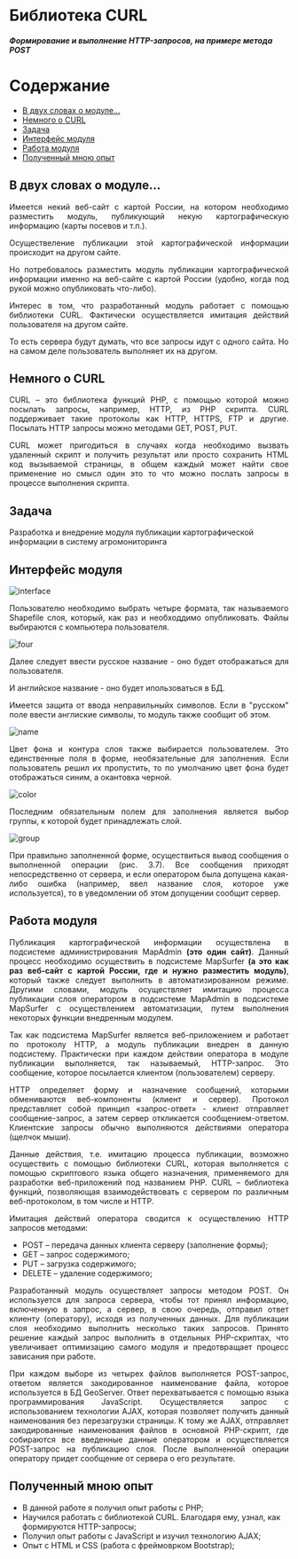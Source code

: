 # Библиотека CURL
<h5>Формирование и выполнение HTTP-запросов, на примере метода POST</h5>
<h1>Cодержание</h1>
  <ul>
    <li><a href="#about">В двух словах о модуле...</a></li>
    <li><a href="#curl">Немного о CURL</a></li>
    <li><a href="#task">Задача</a></li>
    <li><a href="#interface">Интерфейс модуля</a></li>
    <li><a href="#work">Работа модуля</a></li>
    <li><a href="#experience">Полученный мною опыт</a></li>
  </ul>
<h2 id="about">В двух словах о модуле...</h2>
<p align="justify">
  Имеется некий веб-сайт с картой России, на котором необходимо разместить модуль, публикующий некую картографическую информацию (карты посевов и т.п.).
</p>
<p align="justify">
  Осуществеление публикации этой картографической информации происходит на другом сайте.
</p>
<p align="justify">
  Но потребовалось разместить модуль публикации картографической информации именно на веб-сайте с картой России (удобно, когда под рукой можно опубликовать что-либо).
</p>
<p align="justify">
  Интерес в том, что разработанный модуль работает с помощью библиотеки CURL. Фактически осуществляется имитация действий пользователя на другом сайте.
</p>
<p align="justify">
  То есть сервера будут думать, что все запросы идут с одного сайта. Но на самом деле пользователь выполняет их на другом.
</p>
<h2 id="curl">Немного о CURL</h2>
<p align="justify">
  CURL – это библиотека функций PHP, с помощью которой можно посылать запросы, например, HTTP, из PHP скрипта. CURL поддерживает такие протоколы как HTTP, HTTPS, FTP и другие. Посылать HTTP запросы можно методами GET, POST, PUT.
</p>
<p align="justify">
  CURL может пригодиться в случаях когда необходимо вызвать удаленный скрипт и получить результат или просто сохранить HTML код вызываемой страницы, в общем каждый может найти свое применение но смысл один это то что можно послать запросы в процессе выполнения скрипта.
</p>
<h2 id="task">Задача</h2>
Разработка и внедрение модуля публикации картографической информации в систему агромониторинга
<h2 id ="interface">Интерфейс модуля</h2>
<img src="all.png" alt="interface">
<p align="justify">
  Пользователю необходимо выбрать четыре формата, так называемого Shapefile слоя, который, как раз и необходдимо опубликовать. Файлы выбираются с компьютера пользователя.
</p>
<img src="four.png" alt="four">
<p align="justify">
   Далее следует ввести русское название - оно будет отображаться для пользователя.
</p>
<p align="justify">
   И английское название - оно будет ипользоваться в БД.
</p>
<p align="justify">
   Имеется защита от ввода неправильныйх символов. Если в "русском" поле ввести англиские символы, то модуль также сообщит об этом.
</p>
<img src="name.png" alt="name">
<p align="justify">
   Цвет фона и контура слоя также выбирается пользователем. Это единственные поля в форме, необязательные для заполнения. Если пользователь решил их пропустить, то по умолчанию цвет фона будет отображаться синим, а окантовка черной.
</p>
<img src="color.png" alt="color">
<p align="justify">
   Последним обязательным полем для заполнения является выбор группы, к которой будет принадлежать слой.
</p>
<img src="group.png" alt="group">
<p align="justify">
  При правильно заполненной форме, осуществиться вывод сообщения о выполненной операции (рис. 3.7). Все сообщения приходят непосредственно от сервера, и если оператором была допущена какая-либо ошибка (например, ввел название слоя, которое уже используется), то в уведомлении об этом допущении сообщит сервер.
</p>
<h2 id="work">Работа модуля</h2>
<p align="justify">
   Публикация картографической информации осуществлена в подсистеме администрирования MapAdmin <b>(это один сайт)</b>. Данный процесс необходимо осуществить в подсистеме MapSurfer <b>(а это как раз веб-сайт с картой России, где и нужно разместить модуль)</b>, который также следует выполнить в автоматизированном режиме. Другими словами, модуль осуществляет имитацию процесса публикации слоя оператором в подсистеме MapAdmin в подсистеме MapSurfer с осуществлением автоматизации, путем выполнения некоторых функции внедренным модулем.
</p>
<p align="justify">
  Так как подсистема MapSurfer является веб-приложением и работает по протоколу HTTP, а модуль публикации внедрен в данную подсистему. Практически при каждом действии оператора в модуле публикации выполняется, так называемый, HTTP-запрос. Это сообщение, которое посылается клиентом (пользователем) серверу.
</p>
<p align="justify">
  HTTP определяет форму и назначение сообщений, которыми обмениваются веб-компоненты (клиент и сервер). Протокол представляет собой принцип «запрос-ответ» - клиент отправляет сообщение-запрос, а затем сервер откликается сообщением-ответом. Клиентские запросы обычно выполняются действиями оператора (щелчок мыши).
</p>
<p align="justify">
  Данные действия, т.е. имитацию процесса публикации, возможно осуществить с помощью библиотеки CURL, которая выполняется с помощью скриптового языка общего назначения, применяемого для разработки веб-приложений под названием PHP. CURL – библиотека функций, позволяющая взаимодействовать с сервером по различным веб-протоколом, в том числе и HTTP. 
</p>
<p align="justify">
  Имитация действий оператора сводится к осуществлению HTTP запросов методами:
  <ul>
    <li>POST – передача данных клиента серверу (заполнение формы);</li>
    <li>GET – запрос содержимого;</li>
    <li>PUT – загрузка содержимого;</li>
    <li>DELETE – удаление содержимого;</li>
  </ul>
</p>
<p align="justify">
  Разработанный модуль осуществляет запросы методом POST. Он используется для запроса сервера, чтобы тот принял информацию, включенную в запрос, а сервер, в свою очередь, отправил ответ клиенту (оператору), исходя из полученных данных. Для публикации слоя необходимо выполнить несколько таких запросов. Принято решение каждый запрос выполнить в отдельных PHP-скриптах, что увеличивает оптимизацию самого модуля и предотвращает процесс зависания при работе.
</p>
<p align="justify">
  При каждом выборе из четырех файлов выполняется POST-запрос, ответом является закодированное наименование файла, которое используется в БД GeoServer. Ответ перехватывается с помощью языка программирования JavaScript.  Осуществляется запрос с использованием технологии AJAX, которая позволяет получить данный наименования без перезагрузки страницы. К тому же AJAX, отправляет закодированные наименования файлов в основной PHP-скрипт, где собираются все введенные данные оператором и осуществляется POST-запрос на публикацию слоя. После выполненной операции оператору придет сообщение от сервера о его результате.
</p>
<h2 id="experience">Полученный мною опыт</h2>
<p align="justify">
  <ul>
    <li>В данной работе я получил опыт работы с PHP;</li>
    <li>Научился работать с библиотекой CURL. Благодаря ему, узнал, как формируются HTTP-запросы;</li>
    <li>Получил опыт работы с JavaScript и изучил технологию AJAX;</li>
    <li>Опыт с HTML и CSS (работа с фреймоврком Bootstrap);</li>
  </ul>
</p>
